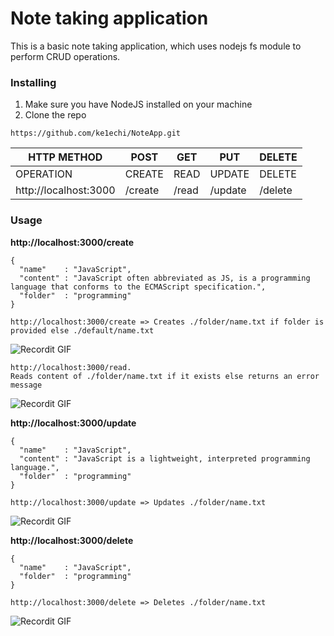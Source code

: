 # Note taking application

This is a basic note taking application, which uses nodejs fs module to perform CRUD operations.

### Installing
1. Make sure you have NodeJS installed on your machine
2. Clone the repo

```
https://github.com/ke1echi/NoteApp.git
```

| HTTP METHOD             | POST        | GET       | PUT         | DELETE  |
| ------------------------| ------------| --------- | ----------- | ------  |
| OPERATION               | CREATE      | READ      | UPDATE      | DELETE  |
| http://localhost:3000   | /create     | /read     | /update     | /delete |


### Usage

**http://localhost:3000/create**
```
{
  "name"    : "JavaScript",
  "content" : "JavaScript often abbreviated as JS, is a programming language that conforms to the ECMAScript specification.",
  "folder"  : "programming"
}
```
```
http://localhost:3000/create => Creates ./folder/name.txt if folder is provided else ./default/name.txt
```
![Recordit GIF](http://g.recordit.co/WORni8bQKa.gif)


```
http://localhost:3000/read.
Reads content of ./folder/name.txt if it exists else returns an error message
```
![Recordit GIF](http://g.recordit.co/s4wpkmXU8U.gif)


**http://localhost:3000/update**
```
{
  "name"    : "JavaScript",
  "content" : "JavaScript is a lightweight, interpreted programming language.",
  "folder"  : "programming"
}
```
```
http://localhost:3000/update => Updates ./folder/name.txt
```
![Recordit GIF](http://g.recordit.co/VmkoSTOGQR.gif)

**http://localhost:3000/delete**
```
{
  "name"    : "JavaScript",
  "folder"  : "programming"
}
```
```
http://localhost:3000/delete => Deletes ./folder/name.txt
```
![Recordit GIF](http://g.recordit.co/jGP0664aYB.gif)